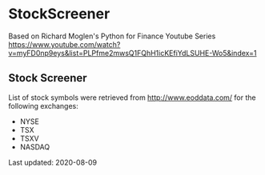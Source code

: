 # StockScreener

Based on Richard Moglen's Python for Finance Youtube Series
https://www.youtube.com/watch?v=myFD0np9eys&list=PLPfme2mwsQ1FQhH1icKEfiYdLSUHE-Wo5&index=1

## Stock Screener

List of stock symbols were retrieved from <http://www.eoddata.com/> for the following exchanges:

- NYSE
- TSX
- TSXV
- NASDAQ

Last updated: 2020-08-09
